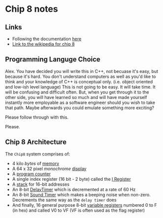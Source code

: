 # Chip 8 notes

## Links 
- Following the documentation [here]('https://tobiasvl.github.io/blog/write-a-chip-8-emulator/')
- [Link to the wikipedia for chip 8]('https://en.wikipedia.org/wiki/CHIP-8')

## Programming Languge Choice

Alex. You have decided you will write this in C++, not becuase it's easy, but because it's hard. You don't understand computers as well as you'd like to think and your knowledge of C++ is conceptual only. (i.e. object oriented and low-ish level language) This is not going to be easy. It will take time. It will be confusing and difficult often. But, when you get through it to the other side, you will have learned so much and will have made yourself instantly more employable as a software engineer should you wish to take that path. Maybe afterwards you could emulate something more exciting? 

Please follow through with this. 

Please.

## Chip 8 Architecture

The `Chip8` system comprises of:

- 4 kilo _bytes_ of [memory](#Memory)
- A 64 x 32 pixel _monochrome_ [display](#Display)
- A [program counter](#ProgramCounter)
- A single index register (16 bit - 2 byte) called the [I Register](#I-Register)
- A [stack](#Stack) for 16-bit addresses
- An 8-bit [DelayTimer](#DelayTimer) which is decremented at a rate of 60 Hz
- An 8-bit [Sound Timer](#SoundTimer) which makes a beeping noise when non-zero. Decrements the same way as the `delay timer` does
- And finally, 16 general purpose 8-bit [variable registers](#VariableRegisters) numbered 0 to F (in hex) and called V0 to VF (VF is often used as the flag register)

